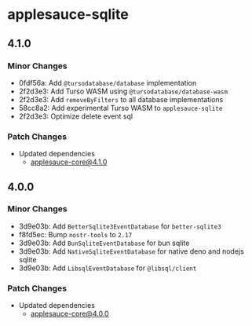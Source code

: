 # applesauce-sqlite

## 4.1.0

### Minor Changes

- 0fdf56a: Add `@tursodatabase/database` implementation
- 2f2d3e3: Add Turso WASM using `@tursodatabase/database-wasm`
- 2f2d3e3: Add `removeByFilters` to all database implementations
- 58cc8a2: Add experimental Turso WASM to `applesauce-sqlite`
- 2f2d3e3: Optimize delete event sql

### Patch Changes

- Updated dependencies
  - applesauce-core@4.1.0

## 4.0.0

### Minor Changes

- 3d9e03b: Add `BetterSqlite3EventDatabase` for `better-sqlite3`
- f8fd5ec: Bump `nostr-tools` to `2.17`
- 3d9e03b: Add `BunSqliteEventDatabase` for bun sqlite
- 3d9e03b: Add `NativeSqliteEventDatabase` for native deno and nodejs sqlite
- 3d9e03b: Add `LibsqlEventDatabase` for `@libsql/client`

### Patch Changes

- Updated dependencies
  - applesauce-core@4.0.0
